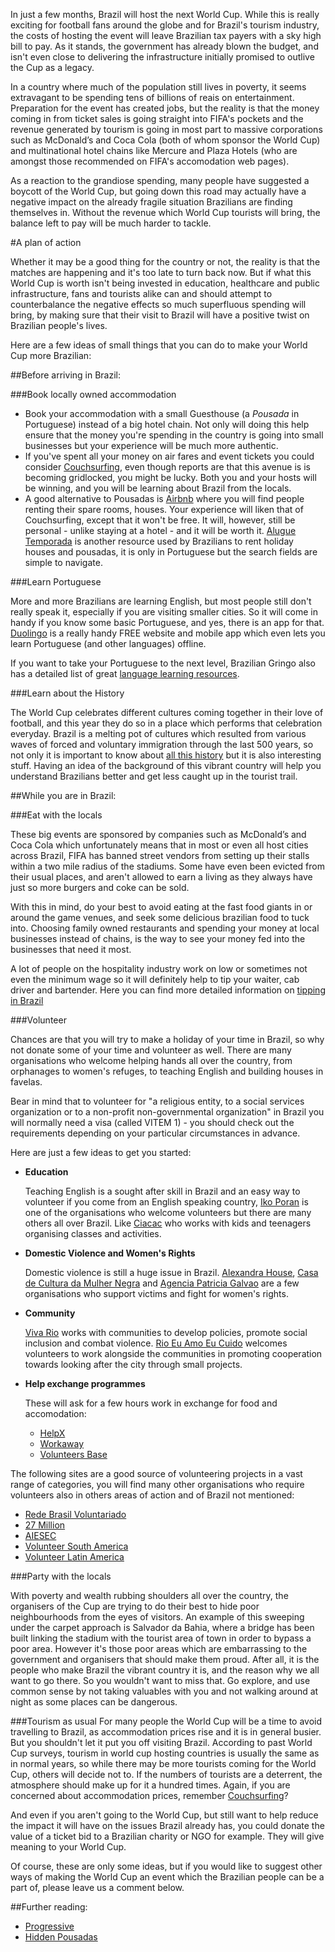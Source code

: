 In just a few months, Brazil will host the next World Cup. While this is really exciting for football fans around the globe and for Brazil's tourism industry, the costs of hosting the event will leave Brazilian tax payers with a sky high bill to pay. As it stands,  the government has already blown the budget, and isn't even close to delivering the infrastructure initially promised to outlive the Cup as a legacy.

In a country where much of the population still lives in poverty, it seems extravagant to be spending tens of billions of reais on entertainment. Preparation for the event has created jobs, but the reality is that the money coming in from ticket sales is going straight into FIFA's pockets and the revenue generated by tourism is going in most part to massive corporations such as McDonald’s and Coca Cola (both of whom sponsor the World Cup) and multinational hotel chains like Mercure and Plaza Hotels (who are amongst those recommended on FIFA's accomodation web pages).

As a reaction to the grandiose spending, many people have suggested a boycott of the World Cup, but going down this road may actually have a negative impact on the already fragile situation Brazilians are finding themselves in. Without the revenue which World Cup tourists will bring, the balance left to pay will be much harder to tackle.

#A plan of action

Whether it may be a good thing for the country or not, the reality is that the matches are happening and it's too late to turn back now. But if what this World Cup is worth isn't being invested in education, healthcare and public infrastructure, fans and tourists alike can and should attempt to counterbalance the negative effects so much superfluous spending will bring, by making sure that their visit to Brazil will have a positive twist on Brazilian people's lives.

Here are a few ideas of small things that you can do to make your World Cup more Brazilian:

##Before arriving in Brazil:

###Book locally owned accommodation

 * Book your accommodation with a small Guesthouse (a *Pousada* in Portuguese) instead of a big hotel chain. Not only will doing this help ensure that the money you're spending in the country is going into small businesses but your experience will be much more authentic.
 * If you've spent all your money on air fares and event tickets you could consider [Couchsurfing](www.couchsurfing.org), even though reports are that this avenue is is becoming gridlocked, you might be lucky. Both you and your hosts will be winning, and you will be learning about Brazil from the locals.
 * A good alternative to Pousadas is [Airbnb](http://www.airbnb.com/) where you will find people renting their spare rooms, houses. Your experience will liken that of Couchsurfing, except that it won't be free. It will, however, still be personal - unlike staying at a hotel - and it will be worth it. 
 [Alugue Temporada](http://www.aluguetemporada.com.br/ferias/brasil/r20) is another resource used by Brazilians to rent holiday houses and pousadas, it is only in Portuguese but the search fields are simple to navigate.

###Learn Portuguese

More and more Brazilians are learning English, but most people still don't really speak it, especially if you are visiting smaller cities. So it will come in handy if you know some basic Portuguese, and yes, there is an app for that. [Duolingo](https://www.duolingo.com/) is a really handy FREE website and mobile app which even lets you learn Portuguese (and other languages) offline. 

If you want to take your Portuguese to the next level, Brazilian Gringo also has a detailed list of great [language learning resources](http://braziliangringo.com/resources-learning-brazilian-portuguese/).

###Learn about the History 

The World Cup celebrates different cultures coming together in their love of football, and this year they do so in a place which performs that celebration everyday. Brazil is a melting pot of cultures which resulted from various waves of forced and voluntary immigration through the last 500 years, so not only it is important to know about [all this history](http://www.kidscornerbrazil.org/content/history.php) but it is also interesting stuff. Having an idea of the background of this vibrant country will help you understand Brazilians better and get less caught up in the tourist trail.



##While you are in Brazil:

###Eat with the locals

  These big events are sponsored by companies such as McDonald’s and Coca Cola which unfortunately means that in most or even all host cities across Brazil, FIFA has banned street vendors from setting up their stalls within a two mile radius of the stadiums. Some have even been evicted from their usual places, and aren't allowed to earn a living as they always have just so more burgers and coke can be sold.

  With this in mind, do your best to avoid eating at the fast food giants in or around the game venues, and seek some delicious brazilian food to tuck into. Choosing family owned restaurants and spending your money at local businesses instead of chains, is the way to see your money fed into the businesses that need it most.

A lot of people on the hospitality industry work on low or sometimes not even the minimum wage so it will definitely help to tip your waiter, cab driver and bartender. Here you can find more detailed information on [tipping in Brazil](http://www.rio-de-janeiro-travel-information.com/tipping-in-brazil.html)

###Volunteer

Chances are that you will try to make a holiday of your time in Brazil, so why not donate some of your time and volunteer as well. There are many organisations who welcome helping hands all over the country, from orphanages to women's refuges, to teaching English and building houses in favelas. 

Bear in mind that to volunteer for "a religious entity, to a social services organization or to a non-profit non-governmental organization" in Brazil you will normally need a visa (called VITEM 1) - you should check out the requirements depending on your particular circumstances in advance.

Here are just a few ideas to get you started:

 * **Education**

   Teaching English is a sought after skill in Brazil and an easy way to volunteer if you come from an English speaking country, [Iko Poran](http://www.ikoporan.org/pt/ingles) is one of the organisations who welcome volunteers but there are many others all over Brazil. Like [Ciacac](http://www.ciacac.org/apresentacao.php) who works with kids and teenagers organising classes and activities.

 * **Domestic Violence and Women's Rights**

   Domestic violence is still a huge issue in Brazil. [Alexandra House](http://www.alexandrahouse.org/how-you-can-help/volunteer-opportunities), [Casa de Cultura da Mulher Negra](http://www.casadeculturadamulhernegra.org.br/) and [Agencia Patricia Galvao](http://www.agenciapatriciagalvao.org.br/index.php?option=com_content&view=article&id=94&catid=103) are a few organisations who support victims and fight for women's rights.

 * **Community**

   [Viva Rio](http://vivario.org.br/voluntariado/seja-um-voluntario/) works with communities to develop policies, promote social inclusion and combat violence. [Rio Eu Amo Eu Cuido](http://www.rioeuamoeucuido.com.br/) welcomes volunteers to work alongside the communities in promoting cooperation towards looking after the city through small projects.

 * **Help exchange programmes**

 	These will ask for a few hours work in exchange for food and accomodation:
	 * [HelpX](http://www.helpx.net/)
	 * [Workaway](http://www.workaway.info/)
	 * [Volunteers Base](http://www.volunteersbase.com/america/brazil/teaching-children-in-the-brazilian-amazon_i496)

The following sites are a good source of volunteering projects in a vast range of categories, you will find many other organisations who require volunteers also in others areas of action and of Brazil not mentioned:

 * [Rede Brasil Voluntariado](http://www.redebrasilvoluntario.org.br/)
 * [27 Million](http://www.27million.com/global-list-see-where-you-can-take-action/)
 * [AIESEC](http://aiesec.org.nz/global-citizen/)
 * [Volunteer South America](http://www.volunteersouthamerica.net/)
 * [Volunteer Latin America](http://www.volunteerlatinamerica.com/volunteer-abroad?country=Brazil&category=x&searchsubmit=Search)


###Party with the locals

With poverty and wealth rubbing shoulders all over the country, the organisers of the Cup are trying to do their best to hide poor neighbourhoods from the eyes of visitors. An example of this sweeping under the carpet approach is Salvador da Bahia, where a bridge has been built linking the stadium with the tourist area of town in order to bypass a poor area. However it's those poor areas which are embarrassing to the government and organisers that should make them proud. After all, it is the people who make Brazil the vibrant country it is, and the reason why we all want to go there. So you wouldn't want to miss that. Go explore, and use common sense by not taking valuables with you and not walking around at night as some places can be dangerous.

###Tourism as usual
For many people the World Cup will be a time to avoid travelling to Brazil, as accommodation prices rise and it is in general busier. But you shouldn't let it put you off visiting Brazil. According to past World Cup surveys, tourism in world cup hosting countries is usually the same as in normal years, so while there may be more tourists coming for the World Cup, others will decide not to.
If the numbers of tourists are a deterrent, the atmosphere should make up for it a hundred times. Again, if you are concerned about accommodation prices, remember [Couchsurfing](https://www.couchsurfing.org/)?

And even if you aren't going to the World Cup, but still want to help reduce the impact it will have on the issues Brazil already has, you could donate the value of a ticket bid to a Brazilian charity or NGO for example. They will give meaning to your World Cup.

Of course, these are only some ideas, but if you would like to suggest other ways of making the World Cup an event which the Brazilian people can be a part of, please leave us a comment below.

##Further reading:

 * [Progressive](http://progressive.org/brazil-poor-pay-world-cup-penalty)
 * [Hidden Pousadas](http://www.hiddenpousadasbrazil.com/brazil-blog/how-the-world-cup-might-still-support-a-sustainable-tourism-industry-in-brazil/)